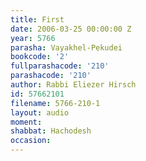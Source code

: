 ```yaml
---
title: First
date: 2006-03-25 00:00:00 Z
year: 5766
parasha: Vayakhel-Pekudei
bookcode: '2'
fullparashacode: '210'
parashacode: '210'
author: Rabbi Eliezer Hirsch
id: 57662101
filename: 5766-210-1
layout: audio
moment: 
shabbat: Hachodesh
occasion: 
---
```


